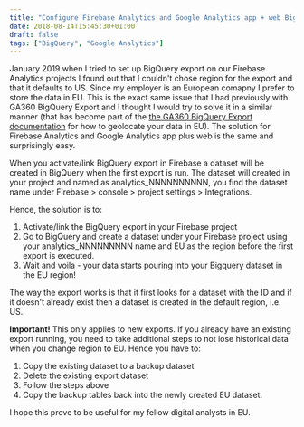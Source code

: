 ```yaml
---
title: "Configure Firebase Analytics and Google Analytics app + web Bigquery export to EU region"
date: 2018-08-14T15:45:30+01:00
draft: false
tags: ["BigQuery", "Google Analytics"]
---
```


January 2019 when I tried to set up BigQuery export on our Firebase Analytics projects I found out that I couldn't chose region for the export and that it defaults to US. Since my employer is an European comapny I prefer to store the data in EU. This is the exact same issue that I had previously with GA360 BigQuery Export and I thought I would try to solve it in a similar manner (that has become part of the [the GA360 BigQuery Export documentation](https://support.google.com/analytics/answer/3416092?hl=en#step2.1) for how to geolocate your data in EU). The solution for Firebase Analytics and Google Analytics app plus web is the same and surprisingly easy.

When you activate/link BigQuery export in Firebase a dataset will be created in BigQuery when the first export is run. The dataset will created in your project and named as analytics_NNNNNNNNNN, you find the dataset name under Firebase > console > project settings > Integrations.

Hence, the solution is to:

1. Activate/link the BigQuery export in your Firebase project
2. Go to BigQuery and create a dataset under your Firebase project using your analytics_NNNNNNNNN name and EU as the region before the first export is executed. 
3. Wait and voila - your data starts pouring into your Bigquery dataset in the EU region!

The way the export works is that it first looks for a dataset with the ID and if it doesn't already exist then a dataset is created in the default region, i.e. US.

**Important!** This only applies to new exports. If you already have an existing export running, you need to take additional steps to not lose historical data when you change region to EU. Hence you have to:

1. Copy the existing dataset to a backup dataset 
2. Delete the existing export dataset
3. Follow the steps above
4. Copy the backup tables back into the newly created EU dataset.

I hope this prove to be useful for my fellow digital analysts in EU.
